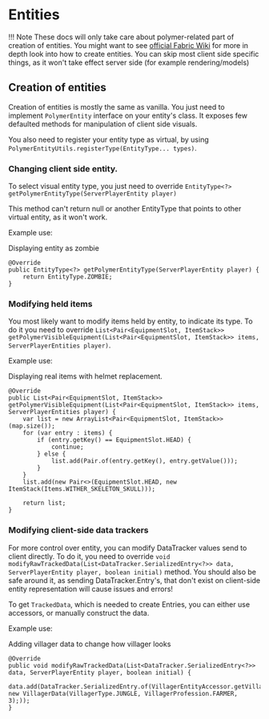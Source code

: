 # Entities
!!! Note
    These docs will only take care about polymer-related part of creation of entities.
    You might want to see [official Fabric Wiki](https://fabricmc.net/wiki/tutorial:entity)
    for more in depth look into how to create entities. 
    You can skip most client side specific things, as it won't take effect server side (for example rendering/models)

## Creation of entities

Creation of entities is mostly the same as vanilla. You just need to implement `PolymerEntity` interface
on your entity's class. It exposes few defaulted methods for manipulation of client side visuals.

You also need to register your entity type as virtual,
by using `PolymerEntityUtils.registerType(EntityType... types)`.

### Changing client side entity.
To select visual entity type, you just need to override `EntityType<?> getPolymerEntityType(ServerPlayerEntity player)`

This method can't return null or another EntityType that points to other virtual entity, as it won't work.

Example use:

Displaying entity as zombie
```
@Override
public EntityType<?> getPolymerEntityType(ServerPlayerEntity player) {
    return EntityType.ZOMBIE;
}
```

### Modifying held items
You most likely want to modify items held by entity, to indicate its type. To do it you need to override
`List<Pair<EquipmentSlot, ItemStack>> getPolymerVisibleEquipment(List<Pair<EquipmentSlot, ItemStack>> items, ServerPlayerEntities player)`.

Example use:

Displaying real items with helmet replacement.
```
@Override
public List<Pair<EquipmentSlot, ItemStack>> getPolymerVisibleEquipment(List<Pair<EquipmentSlot, ItemStack>> items, ServerPlayerEntities player) {
    var list = new ArrayList<Pair<EquipmentSlot, ItemStack>>(map.size());
    for (var entry : items) {
        if (entry.getKey() == EquipmentSlot.HEAD) {
            continue;
        } else {
            list.add(Pair.of(entry.getKey(), entry.getValue()));
        }
    }
    list.add(new Pair<>(EquipmentSlot.HEAD, new ItemStack(Items.WITHER_SKELETON_SKULL)));

    return list;
}
```

### Modifying client-side data trackers
For more control over entity, you can modify DataTracker values send to client directly. To do it, you
need to override `void modifyRawTrackedData(List<DataTracker.SerializedEntry<?>> data, ServerPlayerEntity player, boolean initial)` method.
You should also be safe around it, as sending DataTracker.Entry's, that don't exist on client-side entity representation will cause issues and errors!

To get `TrackedData`, which is needed to create Entries, you can either use accessors, or manually construct the data.

Example use:

Adding villager data to change how villager looks
```
@Override
public void modifyRawTrackedData(List<DataTracker.SerializedEntry<?>> data, ServerPlayerEntity player, boolean initial) {
    data.add(DataTracker.SerializedEntry.of(VillagerEntityAccessor.getVillagerData(), new VillagerData(VillagerType.JUNGLE, VillagerProfession.FARMER, 3);));
}
```

